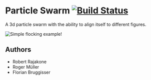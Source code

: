 # Particle Swarm [![Build Status](https://travis-ci.org/cansik/comgr-particle-swarm.svg)](https://travis-ci.org/cansik/comgr-particle-swarm)
A 3d particle swarm with the ability to align itself to different figures.

![Simple flocking example!](!https://github.com/cansik/comgr-particle-swarm/blob/master/doc/simple_flocking.jpg?raw=true)

## Authors
* Robert Rajakone
* Roger Müller
* Florian Bruggisser
